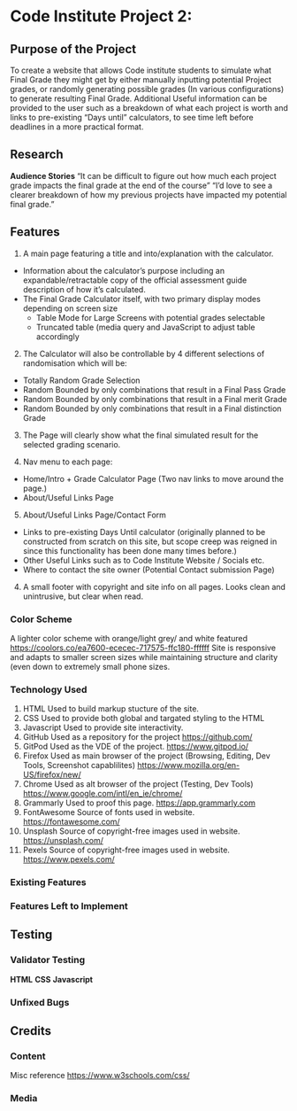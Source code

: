 # Code Institute Project 2:

## __Purpose of the Project__
To create a website that allows Code institute students to simulate what Final Grade they might get by either manually inputting potential Project grades, or randomly generating possible grades (In various configurations) to generate resulting Final Grade. Additional Useful information can be provided to the user such as a breakdown of what each project is worth and links to pre-existing “Days until” calculators, to see time left before deadlines in a more practical format.

## __Research__

__Audience Stories__
“It can be difficult to figure out how much each project grade impacts the final grade at the end of the course”
“I’d love to see a clearer breakdown of how my previous projects have impacted my potential final grade.”

## __Features__
1.	A main page featuring a title and into/explanation with the calculator.
  *	Information about the calculator’s purpose including an expandable/retractable copy of the official assessment guide description of how it’s calculated. 
  *	The Final Grade Calculator itself, with two primary display modes depending on screen size
    *	Table Mode for Large Screens with potential grades selectable
    *	Truncated table (media query and JavaScript to adjust table accordingly
2. The Calculator will also be controllable by 4 different selections of randomisation which will be:
  * Totally Random Grade Selection 
  * Random Bounded by only combinations that result in a Final Pass Grade
  * Random Bounded by only combinations that result in a Final merit Grade
  * Random Bounded by only combinations that result in a Final distinction Grade
3. The Page will clearly show what the final simulated result for the selected grading scenario.

4.	Nav menu to each page: 
  * Home/Intro + Grade Calculator Page (Two nav links to move around the page.)
  * About/Useful Links Page

5.	About/Useful Links Page/Contact Form
  * Links to pre-existing Days Until calculator (originally planned to be constructed from scratch on this site, but scope creep was reigned in since this functionality has been done many times before.)
  * Other Useful Links such as to Code Institute Website / Socials etc.
  * Where to contact the site owner (Potential Contact submission Page)
4.	A small footer with copyright and site info on all pages. Looks clean and unintrusive, but clear when read.

### __Color Scheme__
A lighter color scheme with orange/light grey/ and white featured https://coolors.co/ea7600-ececec-717575-ffc180-ffffff 
Site is responsive and adapts to smaller screen sizes while maintaining structure and clarity (even down to extremely small phone sizes.

### __Technology Used__

1.  HTML                Used to build markup stucture of the site.                  
2.  CSS                 Used to provide both global and targated styling to the HTML
3.  Javascript          Used to provide site interactivity.    
4.  GitHub              Used as a repository for the project                        https://github.com/
5.  GitPod              Used as the VDE of the project.                             https://www.gitpod.io/
6.  Firefox             Used as main browser of the project (Browsing, Editing, Dev Tools, Screenshot capablilites)     https://www.mozilla.org/en-US/firefox/new/
7.  Chrome              Used as alt browser of the project (Testing, Dev Tools)     https://www.google.com/intl/en_ie/chrome/
8.  Grammarly           Used to proof this page.                                    https://app.grammarly.com
9.  FontAwesome         Source of fonts used in website.                            https://fontawesome.com/
10.  Unsplash            Source of copyright-free images used in website.            https://unsplash.com/
11.  Pexels             Source of copyright-free images used in website.            https://www.pexels.com/

### __Existing Features__

### __Features Left to Implement__

## Testing
### Validator Testing
__HTML__
__CSS__
__Javascript__
### Unfixed Bugs

## __Credits__
### Content
Misc reference 
https://www.w3schools.com/css/

### Media


